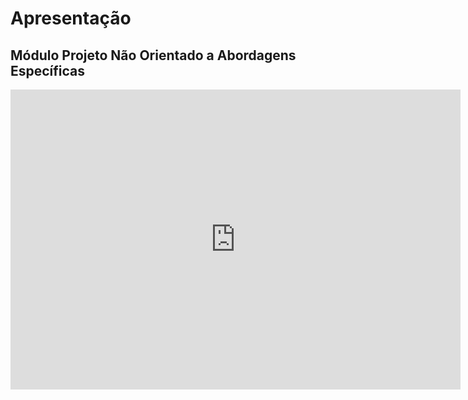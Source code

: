 # Apresentação

## Módulo Projeto Não Orientado a Abordagens Específicas

<iframe width="720" height="480" src="https://www.youtube.com/embed/ul4FfmD9qn4" frameborder="0" allow="accelerometer; autoplay; clipboard-write; encrypted-media; gyroscope; picture-in-picture; fullscreen"></iframe>